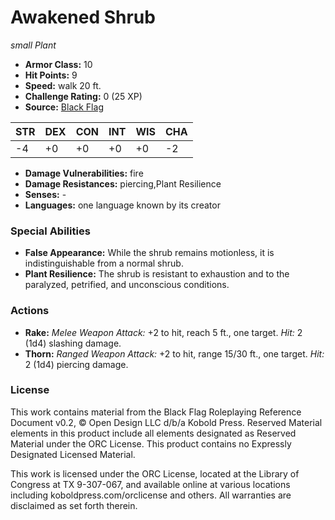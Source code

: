 # Awakened Shrub

*small* *Plant*

- **Armor Class:** 10
- **Hit Points:** 9 
- **Speed:** walk 20 ft.
- **Challenge Rating:** 0 (25 XP)
- **Source:** [Black Flag](https://koboldpress.com/kpstore/product/tovrpg-pg-mv/)

| STR | DEX | CON | INT | WIS | CHA |
| --- | --- | --- | --- | --- | --- |
| -4 | +0 | +0 | +0 | +0 | -2 |

- **Damage Vulnerabilities:** fire
- **Damage Resistances:** piercing,Plant Resilience
- **Senses:** -
- **Languages:** one language known by its creator

### Special Abilities

- **False Appearance:** While the shrub remains motionless, it is indistinguishable from a normal shrub.
- **Plant Resilience:** The shrub is resistant to exhaustion and to the paralyzed, petrified, and unconscious conditions.

### Actions

- **Rake:** _Melee Weapon Attack:_ +2 to hit, reach 5 ft., one target. _Hit:_ 2 (1d4) slashing damage.
- **Thorn:** _Ranged Weapon Attack:_ +2 to hit, range 15/30 ft., one target. _Hit:_ 2 (1d4) piercing damage.


### License

This work contains material from the Black Flag Roleplaying Reference Document v0.2, © Open Design LLC d/b/a Kobold Press. Reserved Material elements in this product include all elements designated as Reserved Material under the ORC License. This product contains no Expressly Designated Licensed Material.

This work is licensed under the ORC License, located at the Library of Congress at TX 9-307-067, and available online at various locations including koboldpress.com/orclicense and others. All warranties are disclaimed as set forth therein.
